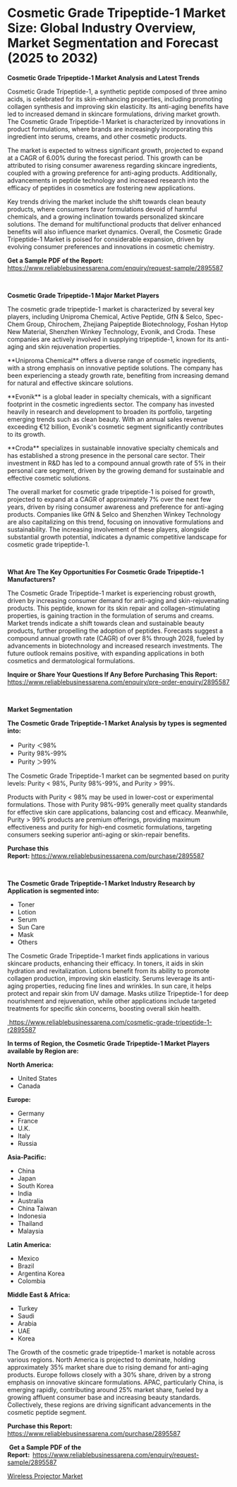 <p><h1>Cosmetic Grade Tripeptide-1 Market Size: Global Industry Overview, Market Segmentation and Forecast (2025 to 2032)</h1></p><p><strong>Cosmetic Grade Tripeptide-1 Market Analysis and Latest Trends</strong></p>
<p><p>Cosmetic Grade Tripeptide-1, a synthetic peptide composed of three amino acids, is celebrated for its skin-enhancing properties, including promoting collagen synthesis and improving skin elasticity. Its anti-aging benefits have led to increased demand in skincare formulations, driving market growth. The Cosmetic Grade Tripeptide-1 Market is characterized by innovations in product formulations, where brands are increasingly incorporating this ingredient into serums, creams, and other cosmetic products. </p><p>The market is expected to witness significant growth, projected to expand at a CAGR of 6.00% during the forecast period. This growth can be attributed to rising consumer awareness regarding skincare ingredients, coupled with a growing preference for anti-aging products. Additionally, advancements in peptide technology and increased research into the efficacy of peptides in cosmetics are fostering new applications. </p><p>Key trends driving the market include the shift towards clean beauty products, where consumers favor formulations devoid of harmful chemicals, and a growing inclination towards personalized skincare solutions. The demand for multifunctional products that deliver enhanced benefits will also influence market dynamics. Overall, the Cosmetic Grade Tripeptide-1 Market is poised for considerable expansion, driven by evolving consumer preferences and innovations in cosmetic chemistry.</p></p>
<p><strong>Get a Sample PDF of the Report:&nbsp;</strong> <a href="https://www.reliablebusinessarena.com/enquiry/request-sample/2895587?utm_campaign=2889&utm_medium=2&utm_source=Github&utm_content=ia&utm_term=15032025&utm_id=cosmetic-grade-tripeptide-1">https://www.reliablebusinessarena.com/enquiry/request-sample/2895587</a></p>
<p>&nbsp;</p>
<p><strong>Cosmetic Grade Tripeptide-1 Major Market Players</strong></p>
<p><p>The cosmetic grade tripeptide-1 market is characterized by several key players, including Uniproma Chemical, Active Peptide, GfN & Selco, Spec-Chem Group, Chirochem, Zhejiang Paipeptide Biotechnology, Foshan Hytop New Material, Shenzhen Winkey Technology, Evonik, and Croda. These companies are actively involved in supplying tripeptide-1, known for its anti-aging and skin rejuvenation properties.</p><p>**Uniproma Chemical** offers a diverse range of cosmetic ingredients, with a strong emphasis on innovative peptide solutions. The company has been experiencing a steady growth rate, benefiting from increasing demand for natural and effective skincare solutions.</p><p>**Evonik** is a global leader in specialty chemicals, with a significant footprint in the cosmetic ingredients sector. The company has invested heavily in research and development to broaden its portfolio, targeting emerging trends such as clean beauty. With an annual sales revenue exceeding €12 billion, Evonik's cosmetic segment significantly contributes to its growth.</p><p>**Croda** specializes in sustainable innovative specialty chemicals and has established a strong presence in the personal care sector. Their investment in R&D has led to a compound annual growth rate of 5% in their personal care segment, driven by the growing demand for sustainable and effective cosmetic solutions.</p><p>The overall market for cosmetic grade tripeptide-1 is poised for growth, projected to expand at a CAGR of approximately 7% over the next few years, driven by rising consumer awareness and preference for anti-aging products. Companies like GfN & Selco and Shenzhen Winkey Technology are also capitalizing on this trend, focusing on innovative formulations and sustainability. The increasing involvement of these players, alongside substantial growth potential, indicates a dynamic competitive landscape for cosmetic grade tripeptide-1.</p></p>
<p>&nbsp;</p>
<p><strong>What Are The Key Opportunities For Cosmetic Grade Tripeptide-1 Manufacturers?</strong></p>
<p><p>The Cosmetic Grade Tripeptide-1 market is experiencing robust growth, driven by increasing consumer demand for anti-aging and skin-rejuvenating products. This peptide, known for its skin repair and collagen-stimulating properties, is gaining traction in the formulation of serums and creams. Market trends indicate a shift towards clean and sustainable beauty products, further propelling the adoption of peptides. Forecasts suggest a compound annual growth rate (CAGR) of over 8% through 2028, fueled by advancements in biotechnology and increased research investments. The future outlook remains positive, with expanding applications in both cosmetics and dermatological formulations.</p></p>
<p><strong>Inquire or Share Your Questions If Any Before Purchasing This Report:</strong> <a href="https://www.reliablebusinessarena.com/enquiry/pre-order-enquiry/2895587?utm_campaign=2889&utm_medium=2&utm_source=Github&utm_content=ia&utm_term=15032025&utm_id=cosmetic-grade-tripeptide-1">https://www.reliablebusinessarena.com/enquiry/pre-order-enquiry/2895587</a></p>
<p>&nbsp;</p>
<p><strong>Market Segmentation</strong></p>
<p><strong>The Cosmetic Grade Tripeptide-1 Market Analysis by types is segmented into:</strong></p>
<p><ul><li>Purity ＜98%</li><li>Purity 98%-99%</li><li>Purity ＞99%</li></ul></p>
<p><p>The Cosmetic Grade Tripeptide-1 market can be segmented based on purity levels: Purity < 98%, Purity 98%-99%, and Purity > 99%. </p><p>Products with Purity < 98% may be used in lower-cost or experimental formulations. Those with Purity 98%-99% generally meet quality standards for effective skin care applications, balancing cost and efficacy. Meanwhile, Purity > 99% products are premium offerings, providing maximum effectiveness and purity for high-end cosmetic formulations, targeting consumers seeking superior anti-aging or skin-repair benefits.</p></p>
<p><strong>Purchase this Report:&nbsp;</strong><a href="https://www.reliablebusinessarena.com/purchase/2895587?utm_campaign=2889&utm_medium=2&utm_source=Github&utm_content=ia&utm_term=15032025&utm_id=cosmetic-grade-tripeptide-1">https://www.reliablebusinessarena.com/purchase/2895587</a></p>
<p>&nbsp;</p>
<p><strong>The Cosmetic Grade Tripeptide-1 Market Industry Research by Application is segmented into:</strong></p>
<p><ul><li>Toner</li><li>Lotion</li><li>Serum</li><li>Sun Care</li><li>Mask</li><li>Others</li></ul></p>
<p><p>The Cosmetic Grade Tripeptide-1 market finds applications in various skincare products, enhancing their efficacy. In toners, it aids in skin hydration and revitalization. Lotions benefit from its ability to promote collagen production, improving skin elasticity. Serums leverage its anti-aging properties, reducing fine lines and wrinkles. In sun care, it helps protect and repair skin from UV damage. Masks utilize Tripeptide-1 for deep nourishment and rejuvenation, while other applications include targeted treatments for specific skin concerns, boosting overall skin health.</p></p>
<p><a href="https://www.reliablebusinessarena.com/cosmetic-grade-tripeptide-1-r2895587?utm_campaign=2889&utm_medium=2&utm_source=Github&utm_content=ia&utm_term=15032025&utm_id=cosmetic-grade-tripeptide-1">&nbsp;https://www.reliablebusinessarena.com/cosmetic-grade-tripeptide-1-r2895587</a></p>
<p><strong>In terms of Region, the Cosmetic Grade Tripeptide-1 Market Players available by Region are:</strong></p>
<p>
    <p> <strong> North America: </strong>
        <ul>
            <li>United States</li>
            <li>Canada</li>
        </ul>
        </p> 
    <p> <strong> Europe: </strong>
        <ul>
            <li>Germany</li>
            <li>France</li>
            <li>U.K.</li>
            <li>Italy</li>
            <li>Russia</li>
        </ul>
        </p> 
    <p> <strong> Asia-Pacific: </strong>
        <ul>
            <li>China</li>
            <li>Japan</li>
            <li>South Korea</li>
            <li>India</li>
            <li>Australia</li>
            <li>China Taiwan</li>
            <li>Indonesia</li>
            <li>Thailand</li>
            <li>Malaysia</li>
        </ul>
        </p> 
    <p> <strong> Latin America: </strong>
        <ul>
            <li>Mexico</li>
            <li>Brazil</li>
            <li>Argentina Korea</li>
            <li>Colombia</li>
        </ul>
        </p> 
    <p> <strong> Middle East & Africa: </strong>
        <ul>
            <li>Turkey</li>
            <li>Saudi</li>
            <li>Arabia</li>
            <li>UAE</li>
            <li>Korea</li>
        </ul>
    </p>
    </p>
<p><p>The Growth of the cosmetic grade tripeptide-1 market is notable across various regions. North America is projected to dominate, holding approximately 35% market share due to rising demand for anti-aging products. Europe follows closely with a 30% share, driven by a strong emphasis on innovative skincare formulations. APAC, particularly China, is emerging rapidly, contributing around 25% market share, fueled by a growing affluent consumer base and increasing beauty standards. Collectively, these regions are driving significant advancements in the cosmetic peptide segment.</p></p>
<p><strong>Purchase this Report: </strong><a href="https://www.reliablebusinessarena.com/purchase/2895587?utm_campaign=2889&utm_medium=2&utm_source=Github&utm_content=ia&utm_term=15032025&utm_id=cosmetic-grade-tripeptide-1">https://www.reliablebusinessarena.com/purchase/2895587</a></p>
<p>&nbsp;<strong>Get a Sample PDF of the Report:&nbsp;&nbsp;</strong><a href="https://www.reliablebusinessarena.com/enquiry/request-sample/2895587?utm_campaign=2889&utm_medium=2&utm_source=Github&utm_content=ia&utm_term=15032025&utm_id=cosmetic-grade-tripeptide-1">https://www.reliablebusinessarena.com/enquiry/request-sample/2895587</a></p>
<p><strong></strong></p>
<p><p><a href="https://github.com/birbamanan03/Market-Research-Report-List-1/blob/main/wireless-projector-market.md?utm_campaign=2889&utm_medium=2&utm_source=Github&utm_content=ia&utm_term=15032025&utm_id=cosmetic-grade-tripeptide-1">Wireless Projector Market</a></p></p>